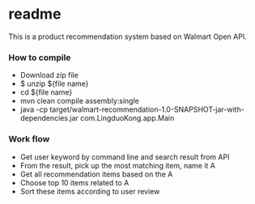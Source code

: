 # readme

This is a product recommendation system based on Walmart Open API.

### How to compile

- Download zip file
- $ unzip ${file name}
- cd ${file name}
- mvn clean compile assembly:single
- java -cp target/walmart-recommendation-1.0-SNAPSHOT-jar-with-dependencies.jar com.LingduoKong.app.Main

### Work flow

- Get user keyword by command line and search result from API
- From the result, pick up the most matching item, name it A
- Get all recommendation items based on the A
- Choose top 10 items related to A
- Sort these items according to user review

